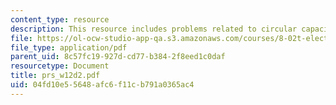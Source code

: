 ```yaml
---
content_type: resource
description: This resource includes problems related to circular capacitor.
file: https://ol-ocw-studio-app-qa.s3.amazonaws.com/courses/8-02t-electricity-and-magnetism-spring-2005/04fd10e55648afc6f11cb791a0365ac4_prs_w12d2.pdf
file_type: application/pdf
parent_uid: 8c57fc19-927d-cd77-b384-2f8eed1c0daf
resourcetype: Document
title: prs_w12d2.pdf
uid: 04fd10e5-5648-afc6-f11c-b791a0365ac4
---
```

